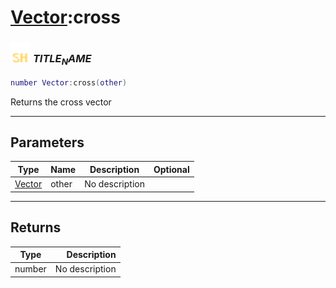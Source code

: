 # [Vector](../vector/README.md):cross

### <img src="../../.gitbook/assets/shared.png" width="32" height="32" /> $TITLE_NAME$

```lua
number Vector:cross(other)
```

Returns the cross vector<br>

-----------------
## Parameters

| Type   | Name | Description | Optional |
| ------ | ---- | ----------- | -------: |
| [Vector](../vector/README.md) | other | No description |  |

-----------------
## Returns

| Type   | Description |
| ------ | ----------: |
| number | No description |
